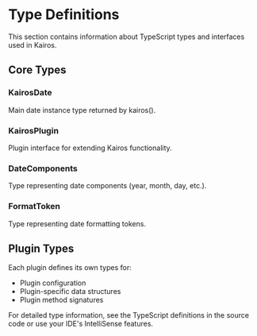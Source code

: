 # Type Definitions

This section contains information about TypeScript types and interfaces used in Kairos.

## Core Types

### KairosDate
Main date instance type returned by kairos().

### KairosPlugin
Plugin interface for extending Kairos functionality.

### DateComponents
Type representing date components (year, month, day, etc.).

### FormatToken
Type representing date formatting tokens.

## Plugin Types

Each plugin defines its own types for:
- Plugin configuration
- Plugin-specific data structures
- Plugin method signatures

For detailed type information, see the TypeScript definitions in the source code or use your IDE's IntelliSense features.
